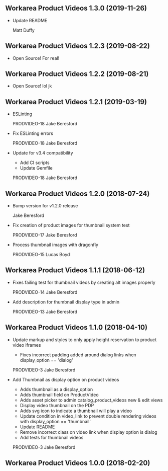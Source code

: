 Workarea Product Videos 1.3.0 (2019-11-26)
--------------------------------------------------------------------------------

*   Update README

    Matt Duffy



Workarea Product Videos 1.2.3 (2019-08-22)
--------------------------------------------------------------------------------

*   Open Source! For real!
 
 
 
Workarea Product Videos 1.2.2 (2019-08-21)
--------------------------------------------------------------------------------

*   Open Source! lol jk



Workarea Product Videos 1.2.1 (2019-03-19)
--------------------------------------------------------------------------------

*   ESLinting

    PRODVIDEO-18
    Jake Beresford

*   Fix ESLinting errors

    PRODVIDEO-18
    Jake Beresford

*   Update for v3.4 compatibility

    * Add CI scripts
    * Update Gemfile

    PRODVIDEO-18
    Jake Beresford



Workarea Product Videos 1.2.0 (2018-07-24)
--------------------------------------------------------------------------------

*   Bump version for v1.2.0 release

    Jake Beresford

*   Fix creation of product images for thumbnail system test

    PRODVIDEO-17
    Jake Beresford

*   Process thumbnail images with dragonfly

    PRODVIDEO-15
    Lucas Boyd



Workarea Product Videos 1.1.1 (2018-06-12)
--------------------------------------------------------------------------------

*   Fixes failing test for thumbnail videos by creating alt images properly

    PRODVIDEO-14
    Jake Beresford

*   Add description for thumbnail display type in admin

    PRODVIDEO-13
    Jake Beresford



Workarea Product Videos 1.1.0 (2018-04-10)
--------------------------------------------------------------------------------

*   Update markup and styles to only apply height reservation to product video iframes

    * Fixes incorrect padding added around dialog links when display_option == 'dialog'

    PRODVIDEO-3
    Jake Beresford

*   Add Thumbnail as display option on product videos

    * Adds thumbnail as a display_option
    * Adds thumbnail field on ProductVideo
    * Adds asset picker to admin catalog_product_videos new & edit views
    * Display video thumbnail on the PDP
    * Adds svg icon to indicate a thumbnail will play a video
    * Update condition in video_link to prevent double rendering videos with display_option == 'thumbnail'
    * Update README
    * Remove incorrect class on video link when display option is dialog
    * Add tests for thumbnail videos

    PRODVIDEO-3
    Jake Beresford


Workarea Product Videos 1.0.0 (2018-02-20)
--------------------------------------------------------------------------------
